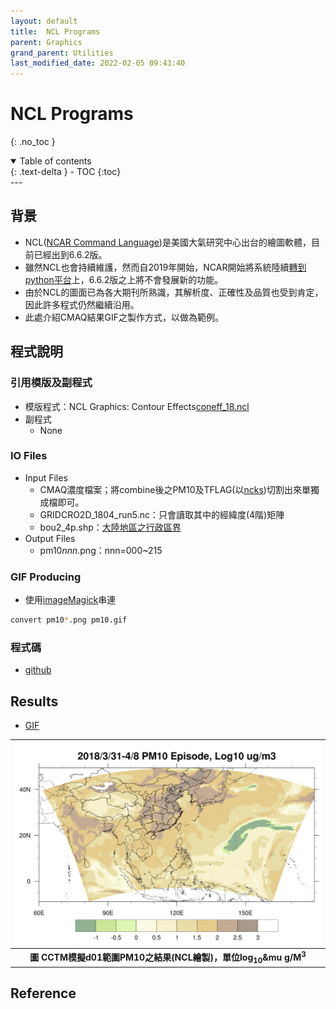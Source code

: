 ```yaml
---
layout: default
title:  NCL Programs
parent: Graphics
grand_parent: Utilities
last_modified_date: 2022-02-05 09:43:40
---
```


# NCL Programs
{: .no_toc }

<details open markdown="block">
  <summary>
    Table of contents
  </summary>
  {: .text-delta }
- TOC
{:toc}
</details>
---

## 背景
- NCL([NCAR Command Language](https://www.ncl.ucar.edu/))是美國大氣研究中心出台的繪圖軟體，目前已經出到6.6.2版。
- 雖然NCL也會持續維護，然而自2019年開始，NCAR開始將系統陸續[轉到python平台](https://www.ncl.ucar.edu/Document/Pivot_to_Python/faq.shtml)上，6.6.2版之上將不會發展新的功能。
- 由於NCL的圖面已為各大期刊所熟識，其解析度、正確性及品質也受到肯定，因此許多程式仍然繼續沿用。
- 此處介紹CMAQ結果GIF之製作方式，以做為範例。

## 程式說明
### 引用模版及副程式
- 模版程式：NCL Graphics: Contour Effects[coneff_18.ncl](https://www.ncl.ucar.edu/Applications/Scripts/coneff_18.ncl)
- 副程式
  - None

### IO Files
- Input Files
  - CMAQ濃度檔案；將combine後之PM10及TFLAG(以[ncks]())切割出來單獨成檔即可。
  - GRIDCRO2D_1804_run5.nc：只會讀取其中的經緯度(4階)矩陣
  - bou2_4p.shp：[大陸地區之行政區界](https://github.com/GuangchuangYu/chinamap/blob/master/inst/extdata/china/bou2_4p.shp)
- Output Files
  - pm10*nnn*.png：nnn=000~215

### GIF Producing
- 使用[imageMagick](https://imagemagick.org/script/convert.php)串連

```bash
convert pm10*.png pm10.gif
```

### 程式碼
- [github](https://github.com/sinotec2/cmaq_relatives/blob/master/post/pm10.ncl)

## Results
- [GIF](http://114.32.164.198/soong/pm10.gif)

| ![pm10_ncl.PNG](https://github.com/sinotec2/Focus-on-Air-Quality/raw/main/assets/images/pm10_ncl.PNG) |
|:--:|
| <b>圖 CCTM模擬d01範圍PM10之結果(NCL繪製)，單位log<sub>10</sub>&mu g/M<sup>3</sup> </b>|  

## Reference
